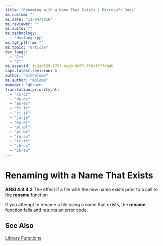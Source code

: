 ```yaml
---
title: "Renaming with a Name That Exists | Microsoft Docs"
ms.custom: ""
ms.date: "11/04/2016"
ms.reviewer: ""
ms.suite: ""
ms.technology: 
  - "devlang-cpp"
ms.tgt_pltfrm: ""
ms.topic: "article"
dev_langs: 
  - "C++"
  - "C"
ms.assetid: fc2a8f29-f757-4ce0-8d7f-7f8cff7f49ab
caps.latest.revision: 6
author: "mikeblome"
ms.author: "mblome"
manager: "ghogen"
translation.priority.ht: 
  - "cs-cz"
  - "de-de"
  - "es-es"
  - "fr-fr"
  - "it-it"
  - "ja-jp"
  - "ko-kr"
  - "pl-pl"
  - "pt-br"
  - "ru-ru"
  - "tr-tr"
  - "zh-cn"
  - "zh-tw"
---
```

# Renaming with a Name That Exists
**ANSI 4.9.4.2** The effect if a file with the new name exists prior to a call to the **rename** function  
  
 If you attempt to rename a file using a name that exists, the **rename** function fails and returns an error code.  
  
## See Also  
 [Library Functions](../c-language/library-functions.md)